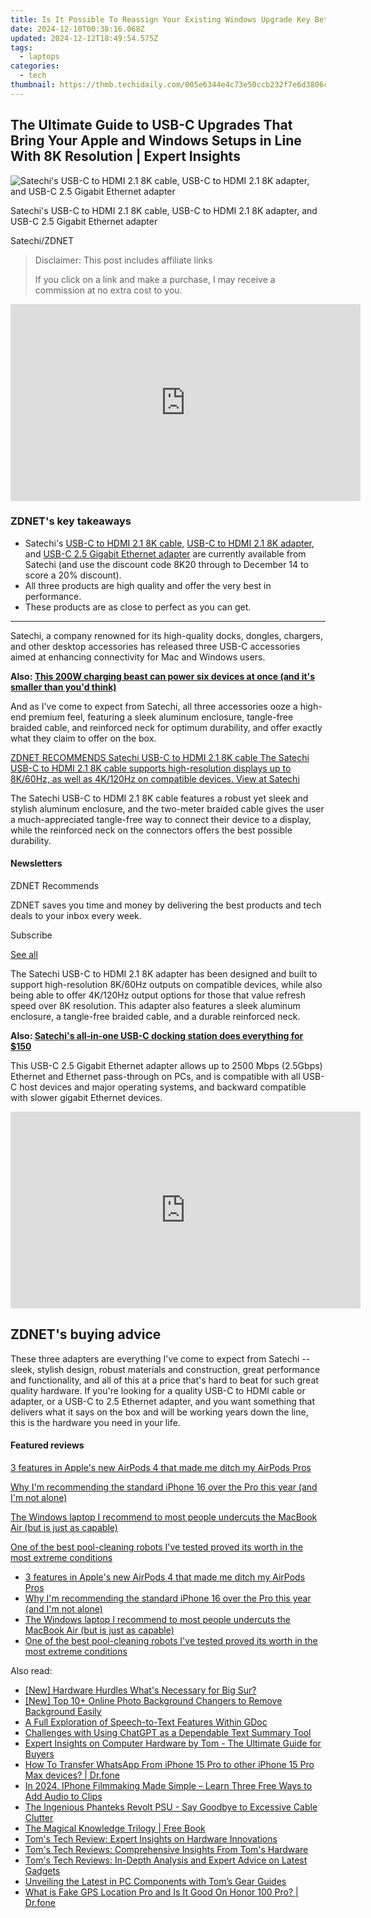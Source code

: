 ```yaml
---
title: Is It Possible To Reassign Your Existing Windows Upgrade Key Between Different Computers? - Insights From Tech Experts
date: 2024-12-10T00:38:16.068Z
updated: 2024-12-12T18:49:54.575Z
tags:
  - laptops
categories:
  - tech
thumbnail: https://thmb.techidaily.com/005e6344e4c73e50ccb232f7e6d3806cb38585b8b60bbb71db163db20304611c.jpg
---
```


## The Ultimate Guide to USB-C Upgrades That Bring Your Apple and Windows Setups in Line With 8K Resolution | Expert Insights

![Satechi's USB-C to HDMI 2.1 8K cable, USB-C to HDMI 2.1 8K adapter, and USB-C 2.5 Gigabit Ethernet adapter](https://www.zdnet.com/a/img/resize/c2d7431fe47a97463630c36cab9687bfc6cff025/2023/12/08/bee13902-7a49-4bcb-8dec-04d28efe12b0/satechi-usb-c-t-adapters.jpg?auto=webp&width=1280)

Satechi's USB-C to HDMI 2.1 8K cable, USB-C to HDMI 2.1 8K adapter, and USB-C 2.5 Gigabit Ethernet adapter 

Satechi/ZDNET

>  Disclaimer: This post includes affiliate links
>
>  If you click on a link and make a purchase, I may receive a commission at no extra cost to you.
>

<!-- affiliate ads begin -->
<iframe width="560" height="315" src="https://www.youtube.com/embed/H2cXnI9oOvM?si=3nz2sBB124ln-83T" title="YouTube video player" frameborder="0" allow="accelerometer; autoplay; clipboard-write; encrypted-media; gyroscope; picture-in-picture; web-share" referrerpolicy="strict-origin-when-cross-origin" allowfullscreen></iframe>
<!-- affiliate ads end -->

### ZDNET's key takeaways

* Satechi's [USB-C to HDMI 2.1 8K cable](https://shareasale.com/r.cfm?b=1554062&u=4338022&m=98197&afftrack=techidaily&urllink=https%3A%2F%2Fmodlily.sjv.io%2Faw92wr), [USB-C to HDMI 2.1 8K adapter](https://shareasale.com/r.cfm?b=1554062&u=4338022&m=98197&afftrack=techidaily&urllink=https%3A%2F%2Fzebaoaffiliateprogram.pxf.io%2Fxkwqe1), and [USB-C 2.5 Gigabit Ethernet adapter](https://shareasale.com/r.cfm?b=1554062&u=4338022&m=98197&afftrack=techidaily&urllink=https%3A%2F%2Fmushroom-supplies.sjv.io%2Fgmegme) are currently available from Satechi (and use the discount code 8K20 through to December 14 to score a 20% discount).
* All three products are high quality and offer the very best in performance.
* These products are as close to perfect as you can get.

---

Satechi, a company renowned for its high-quality docks, dongles, chargers, and other desktop accessories has released three USB-C accessories aimed at enhancing connectivity for Mac and Windows users.

**Also: [This 200W charging beast can power six devices at once (and it's smaller than you'd think)](https://www.zdnet.com/home-and-office/smart-office/this-200w-charging-beast-can-power-six-devices-at-once-and-its-smaller-than-youd-think/)**

And as I've come to expect from Satechi, all three accessories ooze a high-end premium feel, featuring a sleek aluminum enclosure, tangle-free braided cable, and reinforced neck for optimum durability, and offer exactly what they claim to offer on the box. 

[ZDNET RECOMMENDS Satechi USB-C to HDMI 2.1 8K cable The Satechi USB-C to HDMI 2.1 8K cable supports high-resolution displays up to 8K/60Hz, as well as 4K/120Hz on compatible devices. View at Satechi](https://shareasale.com/r.cfm?b=1554062&u=4338022&m=98197&afftrack=techidaily&urllink=https%3A%2F%2Fmodlily.sjv.io%2Faw92wr)

The Satechi USB-C to HDMI 2.1 8K cable features a robust yet sleek and stylish aluminum enclosure, and the two-meter braided cable gives the user a much-appreciated tangle-free way to connect their device to a display, while the reinforced neck on the connectors offers the best possible durability. 

#### Newsletters

ZDNET Recommends

ZDNET saves you time and money by delivering the best products and tech deals to your inbox every week.

 Subscribe

[See all](https://www.zdnet.com/newsletters/)

The Satechi USB-C to HDMI 2.1 8K adapter has been designed and built to support high-resolution 8K/60Hz outputs on compatible devices, while also being able to offer 4K/120Hz output options for those that value refresh speed over 8K resolution. This adapter also features a sleek aluminum enclosure, a tangle-free braided cable, and a durable reinforced neck. 

**Also: [Satechi's all-in-one USB-C docking station does everything for $150](https://www.zdnet.com/article/satechis-all-in-one-usb-c-docking-station-does-everything-for-150/)**

This USB-C 2.5 Gigabit Ethernet adapter allows up to 2500 Mbps (2.5Gbps) Ethernet and Ethernet pass-through on PCs, and is compatible with all USB-C host devices and major operating systems, and backward compatible with slower gigabit Ethernet devices. 

<!-- affiliate ads begin -->
<iframe width="560" height="315" src="https://www.youtube.com/embed/KaqfZcWg5sE?si=LPmSKk7AFp8VxDFD" title="YouTube video player" frameborder="0" allow="accelerometer; autoplay; clipboard-write; encrypted-media; gyroscope; picture-in-picture; web-share" referrerpolicy="strict-origin-when-cross-origin" allowfullscreen></iframe>
<!-- affiliate ads end -->

## ZDNET's buying advice

These three adapters are everything I've come to expect from Satechi -- sleek, stylish design, robust materials and construction, great performance and functionality, and all of this at a price that's hard to beat for such great quality hardware. If you're looking for a quality USB-C to HDMI cable or adapter, or a USB-C to 2.5 Ethernet adapter, and you want something that delivers what it says on the box and will be working years down the line, this is the hardware you need in your life.

#### Featured reviews

[3 features in Apple's new AirPods 4 that made me ditch my AirPods Pros](https://www.zdnet.com/article/3-features-in-apples-new-airpods-4-that-made-me-ditch-my-airpods-pros/ "3 features in Apple's new AirPods 4 that made me ditch my AirPods Pros")

[Why I'm recommending the standard iPhone 16 over the Pro this year (and I'm not alone)](https://www.zdnet.com/article/why-im-recommending-the-standard-iphone-16-over-the-pro-this-year-and-im-not-alone/ "Why I'm recommending the standard iPhone 16 over the Pro this year (and I'm not alone)")

[The Windows laptop I recommend to most people undercuts the MacBook Air (but is just as capable)](https://www.zdnet.com/article/the-windows-laptop-i-recommend-to-most-people-undercuts-the-macbook-air-but-is-just-as-capable/ "The Windows laptop I recommend to most people undercuts the MacBook Air (but is just as capable)")

[One of the best pool-cleaning robots I've tested proved its worth in the most extreme conditions](https://www.zdnet.com/article/one-of-the-best-pool-cleaning-robots-ive-tested-proved-its-worth-in-the-most-extreme-conditions/ "One of the best pool-cleaning robots I've tested proved its worth in the most extreme conditions")

* [3 features in Apple's new AirPods 4 that made me ditch my AirPods Pros](https://www.zdnet.com/article/3-features-in-apples-new-airpods-4-that-made-me-ditch-my-airpods-pros/ "3 features in Apple's new AirPods 4 that made me ditch my AirPods Pros")
* [Why I'm recommending the standard iPhone 16 over the Pro this year (and I'm not alone)](https://www.zdnet.com/article/why-im-recommending-the-standard-iphone-16-over-the-pro-this-year-and-im-not-alone/ "Why I'm recommending the standard iPhone 16 over the Pro this year (and I'm not alone)")
* [The Windows laptop I recommend to most people undercuts the MacBook Air (but is just as capable)](https://www.zdnet.com/article/the-windows-laptop-i-recommend-to-most-people-undercuts-the-macbook-air-but-is-just-as-capable/ "The Windows laptop I recommend to most people undercuts the MacBook Air (but is just as capable)")
* [One of the best pool-cleaning robots I've tested proved its worth in the most extreme conditions](https://www.zdnet.com/article/one-of-the-best-pool-cleaning-robots-ive-tested-proved-its-worth-in-the-most-extreme-conditions/ "One of the best pool-cleaning robots I've tested proved its worth in the most extreme conditions")

<ins class="adsbygoogle"
     style="display:block"
     data-ad-format="autorelaxed"
     data-ad-client="ca-pub-7571918770474297"
     data-ad-slot="1223367746"></ins>

<ins class="adsbygoogle"
     style="display:block"
     data-ad-client="ca-pub-7571918770474297"
     data-ad-slot="8358498916"
     data-ad-format="auto"
     data-full-width-responsive="true"></ins>

<span class="atpl-alsoreadstyle">Also read:</span>
<div><ul>
<li><a href="https://some-techniques.techidaily.com/new-hardware-hurdles-whats-necessary-for-big-sur/"><u>[New] Hardware Hurdles What's Necessary for Big Sur?</u></a></li>
<li><a href="https://some-skills.techidaily.com/new-top-10plus-online-photo-background-changers-to-remove-background-easily/"><u>[New] Top 10+ Online Photo Background Changers to Remove Background Easily</u></a></li>
<li><a href="https://extra-resources.techidaily.com/a-full-exploration-of-speech-to-text-features-within-gdoc/"><u>A Full Exploration of Speech-to-Text Features Within GDoc</u></a></li>
<li><a href="https://tech-revival.techidaily.com/challenges-with-using-chatgpt-as-a-dependable-text-summary-tool/"><u>Challenges with Using ChatGPT as a Dependable Text Summary Tool</u></a></li>
<li><a href="https://hardware-reviews.techidaily.com/expert-insights-on-computer-hardware-by-tom-the-ultimate-guide-for-buyers/"><u>Expert Insights on Computer Hardware by Tom - The Ultimate Guide for Buyers</u></a></li>
<li><a href="https://review-topics.techidaily.com/how-to-transfer-whatsapp-from-iphone-15-pro-to-other-iphone-15-pro-max-devices-drfone-by-drfone-transfer-whatsapp-from-ios-transfer-whatsapp-from-ios/"><u>How To Transfer WhatsApp From iPhone 15 Pro to other iPhone 15 Pro Max devices? | Dr.fone</u></a></li>
<li><a href="https://extra-guidance.techidaily.com/in-2024-iphone-filmmaking-made-simple-learn-three-free-ways-to-add-audio-to-clips/"><u>In 2024, IPhone Filmmaking Made Simple – Learn Three Free Ways to Add Audio to Clips</u></a></li>
<li><a href="https://hardware-reviews.techidaily.com/1723964493696-the-ingenious-phanteks-revolt-psu-say-goodbye-to-excessive-cable-clutter/"><u>The Ingenious Phanteks Revolt PSU - Say Goodbye to Excessive Cable Clutter</u></a></li>
<li><a href="https://novels-ebooks.techidaily.com/210361665-9781911134596-the-magical-knowledge-trilogy/"><u>The Magical Knowledge Trilogy | Free Book</u></a></li>
<li><a href="https://hardware-reviews.techidaily.com/toms-tech-review-expert-insights-on-hardware-innovations/"><u>Tom's Tech Review: Expert Insights on Hardware Innovations</u></a></li>
<li><a href="https://hardware-reviews.techidaily.com/toms-tech-reviews-comprehensive-insights-from-toms-hardware/"><u>Tom's Tech Reviews: Comprehensive Insights From Tom's Hardware</u></a></li>
<li><a href="https://hardware-reviews.techidaily.com/toms-tech-reviews-in-depth-analysis-and-expert-advice-on-latest-gadgets/"><u>Tom's Tech Reviews: In-Depth Analysis and Expert Advice on Latest Gadgets</u></a></li>
<li><a href="https://hardware-reviews.techidaily.com/unveiling-the-latest-in-pc-components-with-toms-gear-guides/"><u>Unveiling the Latest in PC Components with Tom’s Gear Guides</u></a></li>
<li><a href="https://fake-location.techidaily.com/what-is-fake-gps-location-pro-and-is-it-good-on-honor-100-pro-drfone-by-drfone-virtual-android/"><u>What is Fake GPS Location Pro and Is It Good On Honor 100 Pro? | Dr.fone</u></a></li>
</ul></div>

